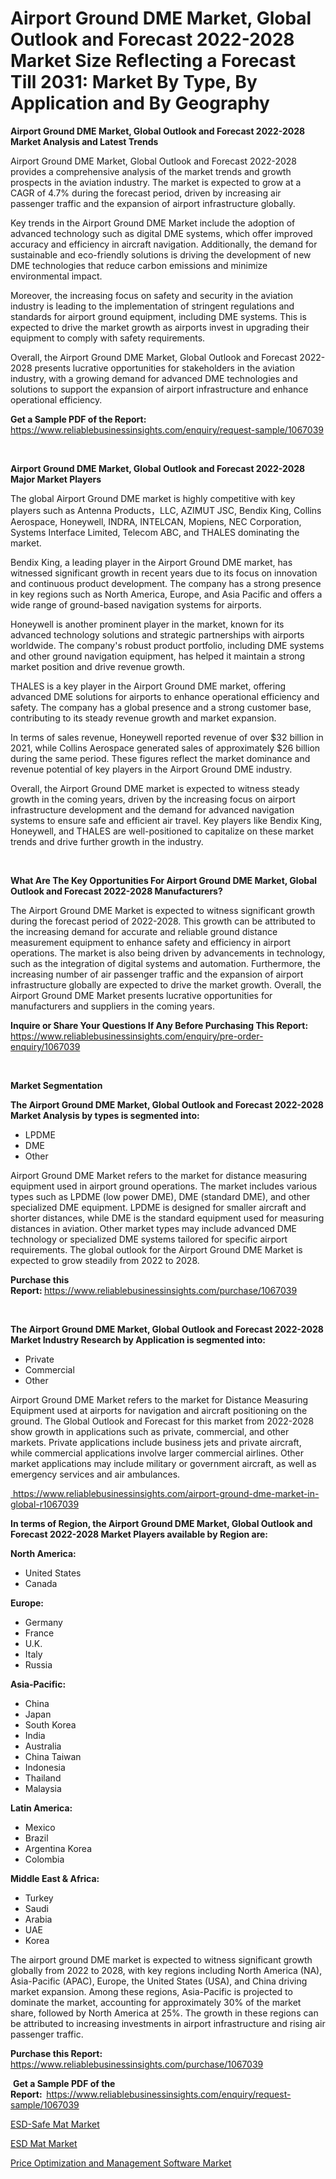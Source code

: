 <p><h1>Airport Ground DME Market, Global Outlook and Forecast 2022-2028 Market Size Reflecting a Forecast Till 2031: Market By Type, By Application and By Geography</h1></p><p><strong>Airport Ground DME Market, Global Outlook and Forecast 2022-2028 Market Analysis and Latest Trends</strong></p>
<p><p>Airport Ground DME Market, Global Outlook and Forecast 2022-2028 provides a comprehensive analysis of the market trends and growth prospects in the aviation industry. The market is expected to grow at a CAGR of 4.7% during the forecast period, driven by increasing air passenger traffic and the expansion of airport infrastructure globally.</p><p>Key trends in the Airport Ground DME Market include the adoption of advanced technology such as digital DME systems, which offer improved accuracy and efficiency in aircraft navigation. Additionally, the demand for sustainable and eco-friendly solutions is driving the development of new DME technologies that reduce carbon emissions and minimize environmental impact.</p><p>Moreover, the increasing focus on safety and security in the aviation industry is leading to the implementation of stringent regulations and standards for airport ground equipment, including DME systems. This is expected to drive the market growth as airports invest in upgrading their equipment to comply with safety requirements.</p><p>Overall, the Airport Ground DME Market, Global Outlook and Forecast 2022-2028 presents lucrative opportunities for stakeholders in the aviation industry, with a growing demand for advanced DME technologies and solutions to support the expansion of airport infrastructure and enhance operational efficiency.</p></p>
<p><strong>Get a Sample PDF of the Report:&nbsp;</strong> <a href="https://www.reliablebusinessinsights.com/enquiry/request-sample/1067039">https://www.reliablebusinessinsights.com/enquiry/request-sample/1067039</a></p>
<p>&nbsp;</p>
<p><strong>Airport Ground DME Market, Global Outlook and Forecast 2022-2028 Major Market Players</strong></p>
<p><p>The global Airport Ground DME market is highly competitive with key players such as Antenna Products，LLC, AZIMUT JSC, Bendix King, Collins Aerospace, Honeywell, INDRA, INTELCAN, Mopiens, NEC Corporation, Systems Interface Limited, Telecom ABC, and THALES dominating the market.</p><p>Bendix King, a leading player in the Airport Ground DME market, has witnessed significant growth in recent years due to its focus on innovation and continuous product development. The company has a strong presence in key regions such as North America, Europe, and Asia Pacific and offers a wide range of ground-based navigation systems for airports.</p><p>Honeywell is another prominent player in the market, known for its advanced technology solutions and strategic partnerships with airports worldwide. The company's robust product portfolio, including DME systems and other ground navigation equipment, has helped it maintain a strong market position and drive revenue growth.</p><p>THALES is a key player in the Airport Ground DME market, offering advanced DME solutions for airports to enhance operational efficiency and safety. The company has a global presence and a strong customer base, contributing to its steady revenue growth and market expansion.</p><p>In terms of sales revenue, Honeywell reported revenue of over $32 billion in 2021, while Collins Aerospace generated sales of approximately $26 billion during the same period. These figures reflect the market dominance and revenue potential of key players in the Airport Ground DME industry.</p><p>Overall, the Airport Ground DME market is expected to witness steady growth in the coming years, driven by the increasing focus on airport infrastructure development and the demand for advanced navigation systems to ensure safe and efficient air travel. Key players like Bendix King, Honeywell, and THALES are well-positioned to capitalize on these market trends and drive further growth in the industry.</p></p>
<p>&nbsp;</p>
<p><strong>What Are The Key Opportunities For Airport Ground DME Market, Global Outlook and Forecast 2022-2028 Manufacturers?</strong></p>
<p><p>The Airport Ground DME Market is expected to witness significant growth during the forecast period of 2022-2028. This growth can be attributed to the increasing demand for accurate and reliable ground distance measurement equipment to enhance safety and efficiency in airport operations. The market is also being driven by advancements in technology, such as the integration of digital systems and automation. Furthermore, the increasing number of air passenger traffic and the expansion of airport infrastructure globally are expected to drive the market growth. Overall, the Airport Ground DME Market presents lucrative opportunities for manufacturers and suppliers in the coming years.</p></p>
<p><strong>Inquire or Share Your Questions If Any Before Purchasing This Report:</strong> <a href="https://www.reliablebusinessinsights.com/enquiry/pre-order-enquiry/1067039">https://www.reliablebusinessinsights.com/enquiry/pre-order-enquiry/1067039</a></p>
<p>&nbsp;</p>
<p><strong>Market Segmentation</strong></p>
<p><strong>The Airport Ground DME Market, Global Outlook and Forecast 2022-2028 Market Analysis by types is segmented into:</strong></p>
<p><ul><li>LPDME</li><li>DME</li><li>Other</li></ul></p>
<p><p>Airport Ground DME Market refers to the market for distance measuring equipment used in airport ground operations. The market includes various types such as LPDME (low power DME), DME (standard DME), and other specialized DME equipment. LPDME is designed for smaller aircraft and shorter distances, while DME is the standard equipment used for measuring distances in aviation. Other market types may include advanced DME technology or specialized DME systems tailored for specific airport requirements. The global outlook for the Airport Ground DME Market is expected to grow steadily from 2022 to 2028.</p></p>
<p><strong>Purchase this Report:&nbsp;</strong><a href="https://www.reliablebusinessinsights.com/purchase/1067039">https://www.reliablebusinessinsights.com/purchase/1067039</a></p>
<p>&nbsp;</p>
<p><strong>The Airport Ground DME Market, Global Outlook and Forecast 2022-2028 Market Industry Research by Application is segmented into:</strong></p>
<p><ul><li>Private</li><li>Commercial</li><li>Other</li></ul></p>
<p><p>Airport Ground DME Market refers to the market for Distance Measuring Equipment used at airports for navigation and aircraft positioning on the ground. The Global Outlook and Forecast for this market from 2022-2028 show growth in applications such as private, commercial, and other markets. Private applications include business jets and private aircraft, while commercial applications involve larger commercial airlines. Other market applications may include military or government aircraft, as well as emergency services and air ambulances.</p></p>
<p><a href="https://www.reliablebusinessinsights.com/airport-ground-dme-market-in-global-r1067039">&nbsp;https://www.reliablebusinessinsights.com/airport-ground-dme-market-in-global-r1067039</a></p>
<p><strong>In terms of Region, the Airport Ground DME Market, Global Outlook and Forecast 2022-2028 Market Players available by Region are:</strong></p>
<p>
    <p> <strong> North America: </strong>
        <ul>
            <li>United States</li>
            <li>Canada</li>
        </ul>
        </p> 
    <p> <strong> Europe: </strong>
        <ul>
            <li>Germany</li>
            <li>France</li>
            <li>U.K.</li>
            <li>Italy</li>
            <li>Russia</li>
        </ul>
        </p> 
    <p> <strong> Asia-Pacific: </strong>
        <ul>
            <li>China</li>
            <li>Japan</li>
            <li>South Korea</li>
            <li>India</li>
            <li>Australia</li>
            <li>China Taiwan</li>
            <li>Indonesia</li>
            <li>Thailand</li>
            <li>Malaysia</li>
        </ul>
        </p> 
    <p> <strong> Latin America: </strong>
        <ul>
            <li>Mexico</li>
            <li>Brazil</li>
            <li>Argentina Korea</li>
            <li>Colombia</li>
        </ul>
        </p> 
    <p> <strong> Middle East & Africa: </strong>
        <ul>
            <li>Turkey</li>
            <li>Saudi</li>
            <li>Arabia</li>
            <li>UAE</li>
            <li>Korea</li>
        </ul>
    </p>
    </p>
<p><p>The airport ground DME market is expected to witness significant growth globally from 2022 to 2028, with key regions including North America (NA), Asia-Pacific (APAC), Europe, the United States (USA), and China driving market expansion. Among these regions, Asia-Pacific is projected to dominate the market, accounting for approximately 30% of the market share, followed by North America at 25%. The growth in these regions can be attributed to increasing investments in airport infrastructure and rising air passenger traffic.</p></p>
<p><strong>Purchase this Report: </strong><a href="https://www.reliablebusinessinsights.com/purchase/1067039">https://www.reliablebusinessinsights.com/purchase/1067039</a></p>
<p>&nbsp;<strong>Get a Sample PDF of the Report:&nbsp;&nbsp;</strong><a href="https://www.reliablebusinessinsights.com/enquiry/request-sample/1067039">https://www.reliablebusinessinsights.com/enquiry/request-sample/1067039</a></p>
<p><strong></strong></p>
<p><p><a href="https://github.com/staberhelen84/Market-Research-Report-List-1/blob/main/esd-safe-mat-market.md">ESD-Safe Mat Market</a></p><p><a href="https://github.com/ValentineMike02/Market-Research-Report-List-1/blob/main/esd-mat-market.md">ESD Mat Market</a></p><p><a href="https://issuu.com/reportprime-2/docs/price-optimization-and-management-software-market-">Price Optimization and Management Software Market</a></p></p>